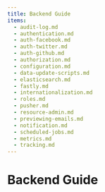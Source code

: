 ```yaml
---
title: Backend Guide
items:
  - audit-log.md
  - authentication.md
  - auth-facebook.md
  - auth-twitter.md
  - auth-github.md
  - authorization.md
  - configuration.md
  - data-update-scripts.md
  - elasticsearch.md
  - fastly.md
  - internationalization.md
  - roles.md
  - pusher.md
  - resource-admin.md
  - previewing-emails.md
  - notification.md
  - scheduled-jobs.md
  - metrics.md
  - tracking.md
---
```


# Backend Guide
